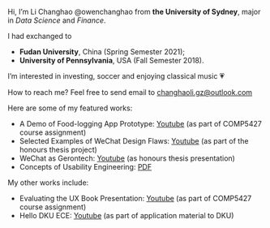 Hi, I’m Li Changhao @owenchanghao from **the University of Sydney**, major in *Data Science* and *Finance*.


I had exchanged to 
- **Fudan University**, China (Spring Semester 2021); 
- **University of Pennsylvania**, USA (Fall Semester 2018).


I’m interested in investing, soccer and enjoying classical music 💗


How to reach me? Feel free to send email to changhaoli.gz@outlook.com


Here are some of my featured works:
- A Demo of Food-logging App Prototype: [Youtube](https://youtu.be/FUjfoXETBJE) (as part of COMP5427 course assignment)
- Selected Examples of WeChat Design Flaws: [Youtube](https://youtu.be/EzQKc3vNjQs) (as part of the honours thesis project)
- WeChat as Gerontech: [Youtube](https://youtu.be/rjwVaJc965E) (as honours thesis presentation)
- Concepts of Usability Engineering: [PDF](https://github.com/owenchanghao/selected-works/blob/main/concepts-of-usability-engineering.pdf)


My other works include:
- Evaluating the UX Book Presentation: [Youtube](https://youtu.be/k5_8u3xGH1U) (as part of COMP5427 course assignment)
- Hello DKU ECE: [Youtube](https://youtu.be/ZZZp-ZKcbMI) (as part of application material to DKU)

<!---
owenchanghao/owenchanghao is a ✨ special ✨ repository because its `README.md` (this file) appears on your GitHub profile.
You can click the Preview link to take a look at your changes.
--->
